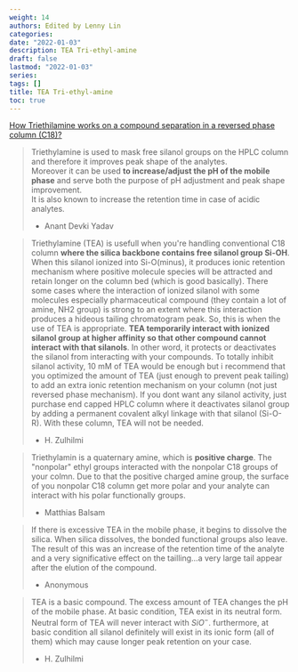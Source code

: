 ```yaml
---
weight: 14
authors: Edited by Lenny Lin
categories: 
date: "2022-01-03"
description: TEA Tri-ethyl-amine
draft: false
lastmod: "2022-01-03"
series: 
tags: []
title: TEA Tri-ethyl-amine
toc: true
---
```


[How Triethilamine works on a compound separation in a reversed phase column (C18)?](https://www.researchgate.net/post/How_Triethilamine_works_on_a_compound_separation_in_a_reversed_phase_column_C182)

<!--more-->

> Triethylamine is used to mask free silanol groups on the HPLC column and therefore it improves peak shape of the analytes.  
Moreover it can be used **to increase/adjust the pH of the mobile phase** and serve both the purpose of pH adjustment and peak shape improvement.  
It is also known to increase the retention time in case of acidic analytes.  
> - Anant Devki Yadav

> Triethylamine (TEA) is usefull when you're handling conventional C18 column **where the silica backbone contains free silanol group Si-OH**. When this silanol ionized into Si-O(minus), it produces ionic retention mechanism where positive molecule species will be attracted and retain longer on the column bed (which is good basically). There some cases where the interaction of ionized silanol with some molecules especially pharmaceutical compound (they contain a lot of amine, NH2 group) is strong to an extent where this interaction produces a hideous tailing chromatogram peak. So, this is when the use of TEA is appropriate. **TEA temporarily interact with ionized silanol group at higher affinity so that other compound cannot interact with that silanols**. In other word, it protects or deactivates the silanol from interacting with your compounds. To totally inhibit silanol activity, 10 mM of TEA would be enough but i recommend that you optimized the amount of TEA (just enough to prevent peak tailing) to add an extra ionic retention mechanism on your column (not just reversed phase mechanism). If you dont want any silanol activity, just purchase end capped HPLC column where it deactivates silanol group by adding a permanent covalent alkyl linkage with that silanol (Si-O-R). With these column, TEA will not be needed.  
> - H. Zulhilmi

> Triethylamin is a quaternary amine, which is **positive charge**. The "nonpolar" ethyl groups interacted with the nonpolar C18 groups of your colmn. Due to that the positive charged amine group, the surface of you nonpolar C18 column get more polar and your analyte can interact with his polar functionally groups.  
> - Matthias Balsam

> If there is excessive TEA in the mobile phase, it begins to dissolve the silica. When silica dissolves, the bonded functional groups also leave. The result of this was an increase of the retention time of the analyte and a very significative effect on the tailling...a very large tail appear after the elution of the compound.   
> - Anonymous

> TEA is a basic compound. The excess amount of TEA changes the pH of the mobile phase.  At basic condition, TEA exist in its neutral form. Neutral form of TEA will never interact with $SiO^-$. furthermore, at basic condition all silanol definitely will exist in its ionic form (all of them) which may cause longer peak retention on your case.
> - H. Zulhilmi




